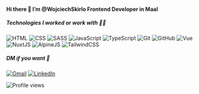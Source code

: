 #### Hi there 👋 I’m @WojciechSkirlo Frontend Developer in Maal
##### Technologies I worked or work with 🧑‍💻

![HTML](https://img.shields.io/badge/HTML-informational?style=flat-square&logo=html5&logoColor=black&color=e9d5ff)
![CSS](https://img.shields.io/badge/CSS-informational?style=flat-square&logo=css3&logoColor=black&color=e9d5ff)
![SASS](https://img.shields.io/badge/SASS-informational?style=flat-square&logo=SASS&logoColor=black&color=e9d5ff)
![JavaScript](https://img.shields.io/badge/JavaScript-informational?style=flat-square&logo=javascript&logoColor=black&color=e9d5ff)
![TypeScript](https://img.shields.io/badge/TypeScript-informational?style=flat-square&logo=typescript&logoColor=black&color=e9d5ff)
![Git](https://img.shields.io/badge/Git-informational?style=flat-square&logo=git&logoColor=black&color=e9d5ff)
![GitHub](https://img.shields.io/badge/GitHub-informational?style=flat-square&logo=github&logoColor=black&color=e9d5ff)
![Vue](https://img.shields.io/badge/Vue-informational?style=flat-square&logo=vuedotjs&logoColor=black&color=e9d5ff)
![NuxtJS](https://img.shields.io/badge/Nuxt-informational?style=flat-square&logo=Nuxt.js&logoColor=black&color=e9d5ff)
![AlpineJS](https://img.shields.io/badge/AlpineJS-informational?style=flat-square&logo=Alpine.js&logoColor=black&color=e9d5ff)
![TailwindCSS](https://img.shields.io/badge/TailwindCSS-informational?style=flat-square&logo=tailwindcss&logoColor=black&color=e9d5ff)

##### DM if you want 💬
[![Gmail](https://img.shields.io/badge/Gmail-informational?style=flat-square&logo=gmail&logoColor=black&color=e9d5ff)](mailto:wojciechskiro@gmail.com)
[![LinkedIn](https://img.shields.io/badge/LinkedIn-informational?style=flat-square&logo=linkedin&logoColor=black&color=e9d5ff)](https://www.linkedin.com/in/wojciech-skir%C5%82o-54861b213/)


![Profile views](https://gpvc.arturio.dev/WojciechSkirlo)


